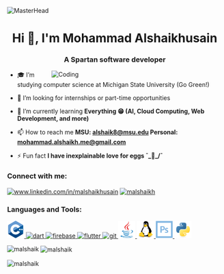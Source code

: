 ![MasterHead](https://images.squarespace-cdn.com/content/v1/5b1d88f9cc8fedb159735210/1560302563940-G6FI5ZMFI1TGQ5JP947K/ThreeOfJune_Banner01.gif?format=2500w)
<h1 align="center">Hi 👋, I'm Mohammad Alshaikhusain</h1>
<h3 align="center">A Spartan software developer</h3>
<img align = "right" alt = "Coding" width = "400" src="https://64.media.tumblr.com/6e5bf2cc7f2574aed534af35700ac94e/tumblr_nxvwypvi0B1ufh7yno1_500.gif">

- 🎓 I’m studying computer science at Michigan State University (Go Green!) 

- 🤝 I’m looking for internships or part-time opportunities

- 🌱 I’m currently learning **Everything 😁 (AI, Cloud Computing, Web Development, and more)**

- 📫 How to reach me **MSU: alshaik8@msu.edu Personal: mohammad.alshaikh.me@gmail.com**

- ⚡ Fun fact **I have inexplainable love for eggs   ¯\_🥚_/¯**

<h3 align="left">Connect with me:</h3>
<p align="left">
<a href="https://linkedin.com/in/www.linkedin.com/in/malshaikhusain" target="blank"><img align="center" src="https://raw.githubusercontent.com/rahuldkjain/github-profile-readme-generator/master/src/images/icons/Social/linked-in-alt.svg" alt="www.linkedin.com/in/malshaikhusain" height="30" width="40" /></a>
<a href="https://www.leetcode.com/malshaikh" target="blank"><img align="center" src="https://raw.githubusercontent.com/rahuldkjain/github-profile-readme-generator/master/src/images/icons/Social/leet-code.svg" alt="malshaikh" height="30" width="40" /></a>
</p>

<h3 align="left">Languages and Tools:</h3>
<p align="left"> <a href="https://www.w3schools.com/cpp/" target="_blank" rel="noreferrer"> <img src="https://raw.githubusercontent.com/devicons/devicon/master/icons/cplusplus/cplusplus-original.svg" alt="cplusplus" width="40" height="40"/> </a> <a href="https://dart.dev" target="_blank" rel="noreferrer"> <img src="https://www.vectorlogo.zone/logos/dartlang/dartlang-icon.svg" alt="dart" width="40" height="40"/> </a> <a href="https://firebase.google.com/" target="_blank" rel="noreferrer"> <img src="https://www.vectorlogo.zone/logos/firebase/firebase-icon.svg" alt="firebase" width="40" height="40"/> </a> <a href="https://flutter.dev" target="_blank" rel="noreferrer"> <img src="https://www.vectorlogo.zone/logos/flutterio/flutterio-icon.svg" alt="flutter" width="40" height="40"/> </a> <a href="https://git-scm.com/" target="_blank" rel="noreferrer"> <img src="https://www.vectorlogo.zone/logos/git-scm/git-scm-icon.svg" alt="git" width="40" height="40"/> </a> <a href="https://www.java.com" target="_blank" rel="noreferrer"> <img src="https://raw.githubusercontent.com/devicons/devicon/master/icons/java/java-original.svg" alt="java" width="40" height="40"/> </a> <a href="https://www.linux.org/" target="_blank" rel="noreferrer"> <img src="https://raw.githubusercontent.com/devicons/devicon/master/icons/linux/linux-original.svg" alt="linux" width="40" height="40"/> </a> <a href="https://www.photoshop.com/en" target="_blank" rel="noreferrer"> <img src="https://raw.githubusercontent.com/devicons/devicon/master/icons/photoshop/photoshop-line.svg" alt="photoshop" width="40" height="40"/> </a> <a href="https://www.python.org" target="_blank" rel="noreferrer"> <img src="https://raw.githubusercontent.com/devicons/devicon/master/icons/python/python-original.svg" alt="python" width="40" height="40"/> </a> </p>

<p><img align="left" src="https://github-readme-stats.vercel.app/api/top-langs?username=malshaik&show_icons=true&locale=en&layout=compact" alt="malshaik" /></p>

<p>&nbsp;<img align="center" src="https://github-readme-stats.vercel.app/api?username=malshaik&show_icons=true&locale=en" alt="malshaik" /></p>

<p><img align="center" src="https://github-readme-streak-stats.herokuapp.com/?user=malshaik&" alt="malshaik" /></p>
